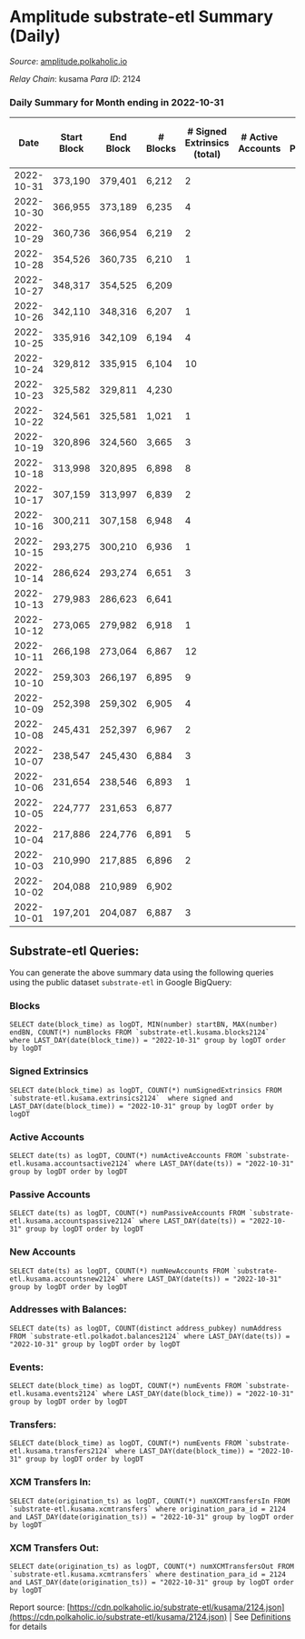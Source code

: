 # Amplitude substrate-etl Summary (Daily)

_Source_: [amplitude.polkaholic.io](https://amplitude.polkaholic.io)

*Relay Chain*: kusama
*Para ID*: 2124



### Daily Summary for Month ending in 2022-10-31


| Date | Start Block | End Block | # Blocks | # Signed Extrinsics (total) | # Active Accounts | # Passive | # New | # Addresses with Balances | # Events | # Transfers | # XCM Transfers In | # XCM Transfers Out | Issues | 
| ---- | ----------- | --------- | -------- | --------------------------- | ----------------- | --------- | ----- | ------------------------- | -------- | ----------- | ------------------ | ------------------- | ------ |
| 2022-10-31 | 373,190 | 379,401 | 6,212 | 2 |  |  |  | 674 | 12,491 | 31  |   |   |  |
| 2022-10-30 | 366,955 | 373,189 | 6,235 | 4 |  |  |  |  | 12,604 | 101  |   |   |  |
| 2022-10-29 | 360,736 | 366,954 | 6,219 | 2 |  |  |  |  | 12,525 | 62  |   |   |  |
| 2022-10-28 | 354,526 | 360,735 | 6,210 | 1 |  |  |  |  | 12,472 | 31  |   |   |  |
| 2022-10-27 | 348,317 | 354,525 | 6,209 |  |  |  |  |  | 12,436 |   |   |   |  |
| 2022-10-26 | 342,110 | 348,316 | 6,207 | 1 |  |  |  |  | 12,465 | 31  |   |   |  |
| 2022-10-25 | 335,916 | 342,109 | 6,194 | 4 |  |  |  |  | 12,558 | 127  |   |   |  |
| 2022-10-24 | 329,812 | 335,915 | 6,104 | 10 |  |  |  |  | 12,486 | 220  |   |   |  |
| 2022-10-23 | 325,582 | 329,811 | 4,230 |  |  |  |  |  | 8,470 |   |   |   |  |
| 2022-10-22 | 324,561 | 325,581 | 1,021 | 1 |  |  |  |  | 2,081 | 31  |   |   |  |
| 2022-10-19 | 320,896 | 324,560 | 3,665 | 3 |  |  |  |  | 7,447 | 93  |   |   |  |
| 2022-10-18 | 313,998 | 320,895 | 6,898 | 8 |  |  |  |  | 13,983 | 127  |   |   |  |
| 2022-10-17 | 307,159 | 313,997 | 6,839 | 2 |  |  |  |  | 13,768 | 62  |   |   |  |
| 2022-10-16 | 300,211 | 307,158 | 6,948 | 4 |  |  |  |  | 14,006 | 73  |   |   |  |
| 2022-10-15 | 293,275 | 300,210 | 6,936 | 1 |  |  |  |  | 13,926 | 31  |   |   |  |
| 2022-10-14 | 286,624 | 293,274 | 6,651 | 3 |  |  |  |  | 13,426 | 93  |   |   |  |
| 2022-10-13 | 279,983 | 286,623 | 6,641 |  |  |  |  |  | 13,298 |   |   |   |  |
| 2022-10-12 | 273,065 | 279,982 | 6,918 | 1 |  |  |  |  | 13,889 | 31  |   |   |  |
| 2022-10-11 | 266,198 | 273,064 | 6,867 | 12 |  |  |  |  | 14,163 | 186  |   |   |  |
| 2022-10-10 | 259,303 | 266,197 | 6,895 | 9 |  |  |  |  | 14,068 | 221  |   |   |  |
| 2022-10-09 | 252,398 | 259,302 | 6,905 | 4 |  |  |  |  | 13,932 | 98  |   |   |  |
| 2022-10-08 | 245,431 | 252,397 | 6,967 | 2 |  |  |  |  | 14,009 | 62  |   |   |  |
| 2022-10-07 | 238,547 | 245,430 | 6,884 | 3 |  |  |  |  | 13,879 | 93  |   |   |  |
| 2022-10-06 | 231,654 | 238,546 | 6,893 | 1 |  |  |  |  | 13,826 | 31  |   |   |  |
| 2022-10-05 | 224,777 | 231,653 | 6,877 |  |  |  |  |  | 13,760 |   |   |   |  |
| 2022-10-04 | 217,886 | 224,776 | 6,891 | 5 |  |  |  |  | 13,905 | 97  |   |   |  |
| 2022-10-03 | 210,990 | 217,885 | 6,896 | 2 |  |  |  |  | 13,870 | 62  |   |   |  |
| 2022-10-02 | 204,088 | 210,989 | 6,902 |  |  |  |  |  | 13,809 |   |   |   |  |
| 2022-10-01 | 197,201 | 204,087 | 6,887 | 3 |  |  |  |  | 13,884 | 93  |   |   |  |

## Substrate-etl Queries:
You can generate the above summary data using the following queries using the public dataset `substrate-etl` in Google BigQuery:


### Blocks
```
SELECT date(block_time) as logDT, MIN(number) startBN, MAX(number) endBN, COUNT(*) numBlocks FROM `substrate-etl.kusama.blocks2124`  where LAST_DAY(date(block_time)) = "2022-10-31" group by logDT order by logDT
```


### Signed Extrinsics
```
SELECT date(block_time) as logDT, COUNT(*) numSignedExtrinsics FROM `substrate-etl.kusama.extrinsics2124`  where signed and LAST_DAY(date(block_time)) = "2022-10-31" group by logDT order by logDT
```


### Active Accounts
```
SELECT date(ts) as logDT, COUNT(*) numActiveAccounts FROM `substrate-etl.kusama.accountsactive2124` where LAST_DAY(date(ts)) = "2022-10-31" group by logDT order by logDT
```


### Passive Accounts
```
SELECT date(ts) as logDT, COUNT(*) numPassiveAccounts FROM `substrate-etl.kusama.accountspassive2124` where LAST_DAY(date(ts)) = "2022-10-31" group by logDT order by logDT
```


### New Accounts
```
SELECT date(ts) as logDT, COUNT(*) numNewAccounts FROM `substrate-etl.kusama.accountsnew2124` where LAST_DAY(date(ts)) = "2022-10-31" group by logDT order by logDT
```


### Addresses with Balances:
```
SELECT date(ts) as logDT, COUNT(distinct address_pubkey) numAddress FROM `substrate-etl.polkadot.balances2124` where LAST_DAY(date(ts)) = "2022-10-31" group by logDT order by logDT
```


### Events:
```
SELECT date(block_time) as logDT, COUNT(*) numEvents FROM `substrate-etl.kusama.events2124` where LAST_DAY(date(block_time)) = "2022-10-31" group by logDT order by logDT
```


### Transfers:
```
SELECT date(block_time) as logDT, COUNT(*) numEvents FROM `substrate-etl.kusama.transfers2124` where LAST_DAY(date(block_time)) = "2022-10-31" group by logDT order by logDT
```


### XCM Transfers In:
```
SELECT date(origination_ts) as logDT, COUNT(*) numXCMTransfersIn FROM `substrate-etl.kusama.xcmtransfers` where origination_para_id = 2124 and LAST_DAY(date(origination_ts)) = "2022-10-31" group by logDT order by logDT
```


### XCM Transfers Out:
```
SELECT date(origination_ts) as logDT, COUNT(*) numXCMTransfersOut FROM `substrate-etl.kusama.xcmtransfers` where destination_para_id = 2124 and LAST_DAY(date(origination_ts)) = "2022-10-31" group by logDT order by logDT
```



Report source: [https://cdn.polkaholic.io/substrate-etl/kusama/2124.json](https://cdn.polkaholic.io/substrate-etl/kusama/2124.json) | See [Definitions](/DEFINITIONS.md) for details
